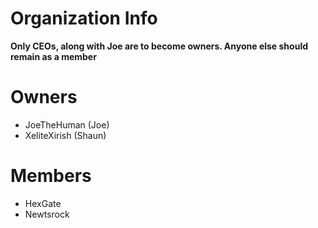# Organization Info

**Only CEOs, along with Joe are to become owners. Anyone else should remain as a member**

# Owners

- JoeTheHuman (Joe)
- XeliteXirish (Shaun)

# Members

- HexGate
- Newtsrock

